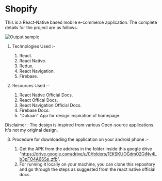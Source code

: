 # Shopify
This is a React-Native based mobile e-commerce application. The complete details for the project are as follows.

![Output sample](https://github.com/nischalNikit/Shopify/blob/main/assets/Shopify-android-gif.gif)


1. Technologies Used :-

   1. React.
   2. React Native.
   3. Redux.
   3. React Navigation.
   4. Firebase.
   
2. Resources Used :- 

   1. React Native Official Docs.
   2. React Offical Docs.
   3. React Navigation Official Docs.
   4. Firebase Docs.
   5. "Dukaan" App for design inspiration of homepage.

Disclaimer : The design is inspired from various Open-source applications. It's not my original design. 
   
   
3. Procedure for downloading the application on your android phone :-

   1. Get the APK from the address in the folder inside this google drive "https://drive.google.com/drive/u/0/folders/1EKSKUOGdm02GtNv4Lb3pFO4A66Ss_zfb".
   2. For running it locally on your machine, you can clone this repository and go through the steps as suggested from the react 
      native official docs.

   
